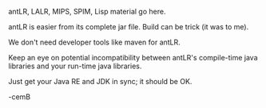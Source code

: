antLR, LALR, MIPS, SPIM, Lisp material go here.

antLR is easier from its complete jar file. Build can be trick (it was to me).

We don't need developer tools like maven for antLR.

Keep an eye on potential incompatibility between antLR's compile-time java libraries
and your run-time java libraries.

Just get your Java RE and JDK in sync; it should be OK.

-cemB

